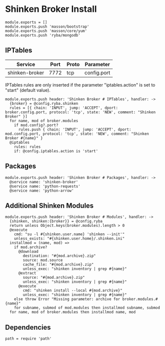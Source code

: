 
# Shinken Broker Install

    module.exports = []
    module.exports.push 'masson/bootstrap'
    module.exports.push 'masson/core/yum'
    module.exports.push 'ryba/mongodb'

## IPTables

| Service           | Port  | Proto | Parameter       |
|-------------------|-------|-------|-----------------|
|  shinken-broker   | 7772  |  tcp  |   config.port   |

IPTables rules are only inserted if the parameter "iptables.action" is set to
"start" (default value).

    module.exports.push header: 'Shinken Broker # IPTables', handler: ->
      {broker} = @config.ryba.shinken
      rules = [{ chain: 'INPUT', jump: 'ACCEPT', dport: broker.config.port, protocol: 'tcp', state: 'NEW', comment: "Shinken Broker" }]
      for name, mod of broker.modules
        if mod.config?.port?
          rules.push { chain: 'INPUT', jump: 'ACCEPT', dport: mod.config.port, protocol: 'tcp', state: 'NEW', comment: "Shinken Broker #{name}" }
      @iptables
        rules: rules
        if: @config.iptables.action is 'start'

## Packages

    module.exports.push header: 'Shinken Broker # Packages', handler: ->
      @service name: 'shinken-broker'
      @service name: 'python-requests'
      @service name: 'python-arrow'

## Additional Shinken Modules

    module.exports.push header: 'Shinken Broker # Modules', handler: ->
      {shinken, shinken:{broker}} = @config.ryba
      return unless Object.keys(broker.modules).length > 0
      @execute
        cmd: "su -l #{shinken.user.name} 'shinken --init'"
        unless_exists: "#{shinken.user.home}/.shinken.ini"
      installmod = (name, mod) =>  
        if mod.archive?
          @download
            destination: "#{mod.archive}.zip"
            source: mod.source
            cache_file: "#{mod.archive}.zip"
            unless_exec: "shinken inventory | grep #{name}"
          @extract
            source: "#{mod.archive}.zip"
            unless_exec: "shinken inventory | grep #{name}"
          @execute
            cmd: "shinken install --local #{mod.archive}"
            unless_exec: "shinken inventory | grep #{name}"
        else throw Error "Missing parameter: archive for broker.modules.#{name}"
        for subname, submod of mod.modules then installmod subname, submod
      for name, mod of broker.modules then installmod name, mod
      
## Dependencies

    path = require 'path'
